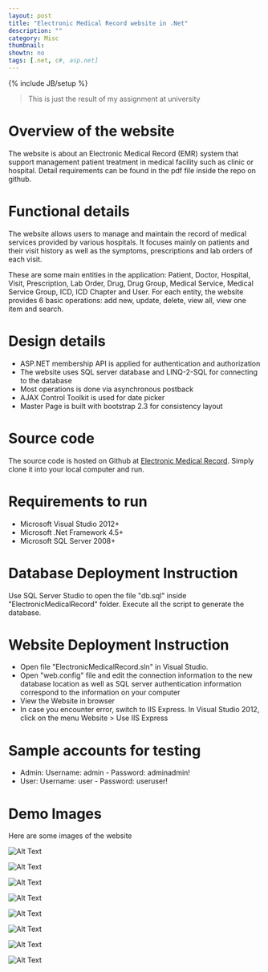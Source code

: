 ```yaml
---
layout: post
title: "Electronic Medical Record website in .Net"
description: ""
category: Misc
thumbnail: 
showtn: no
tags: [.net, c#, asp.net]
---
```

{% include JB/setup %}

> This is just the result of my assignment at university

# Overview of the website

The website is about an Electronic Medical Record (EMR) system that support
management patient treatment in medical facility such as clinic or hospital.
Detail requirements can be found in the pdf file inside the repo on github.

# Functional details

The website allows users to manage and maintain the record of medical services
provided by various hospitals. It focuses mainly on patients and their visit
history as well as the symptoms, prescriptions and lab orders of each visit.

These are some main entities in the application: Patient, Doctor, Hospital,
Visit, Prescription, Lab Order, Drug,
Drug Group, Medical Service, Medical Service Group, ICD, ICD Chapter and User. For
each entity, the website provides 6 basic operations: add new, update, delete,
view all, view one item and search.

<!-- more -->

# Design details

- ASP.NET membership API is applied for authentication and authorization
- The website uses SQL server database and LINQ-2-SQL for connecting to the
  database
- Most operations is done via asynchronous postback
- AJAX Control Toolkit is used for date picker
- Master Page is built with bootstrap 2.3 for consistency layout

# Source code

The source code is hosted on Github at
[Electronic Medical Record](https://github.com/tmtxt/electronic-medical-record).
Simply clone it into your local computer and run.

# Requirements to run

- Microsoft Visual Studio 2012+
- Microsoft .Net Framework 4.5+
- Microsoft SQL Server 2008+

# Database Deployment Instruction

Use SQL Server Studio to open the file "db.sql" inside "ElectronicMedicalRecord"
folder. Execute all the script to generate the database.

# Website Deployment Instruction

- Open file "ElectronicMedicalRecord.sln" in Visual Studio.
- Open "web.config" file and edit the connection information to the new database
location as well as SQL server authentication information correspond to the
information on your computer
- View the Website in browser
- In case you encounter error, switch to IIS Express. In Visual Studio 2012, click
on the menu Website > Use IIS Express

# Sample accounts for testing

- Admin: Username: admin - Password: adminadmin!
- User: Username: user - Password: useruser!

# Demo Images

Here are some images of the website

![Alt Text](/files/2013-09-13-emacs-dired-new-terminal-window-at-current-directory-on-macos/login1.png)

![Alt Text](/files/2013-09-13-emacs-dired-new-terminal-window-at-current-directory-on-macos/login2.png)

![Alt Text](/files/2013-09-13-emacs-dired-new-terminal-window-at-current-directory-on-macos/home.png)

![Alt Text](/files/2013-09-13-emacs-dired-new-terminal-window-at-current-directory-on-macos/list.png)

![Alt Text](/files/2013-09-13-emacs-dired-new-terminal-window-at-current-directory-on-macos/new.png)

![Alt Text](/files/2013-09-13-emacs-dired-new-terminal-window-at-current-directory-on-macos/detail.png)

![Alt Text](/files/2013-09-13-emacs-dired-new-terminal-window-at-current-directory-on-macos/visit1.png)

![Alt Text](/files/2013-09-13-emacs-dired-new-terminal-window-at-current-directory-on-macos/visit2.png)
